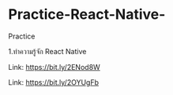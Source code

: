 # Practice-React-Native-
Practice 

1.ทำความรู้จัก React Native

Link: https://bit.ly/2ENod8W

Link: https://bit.ly/2OYUgFb

